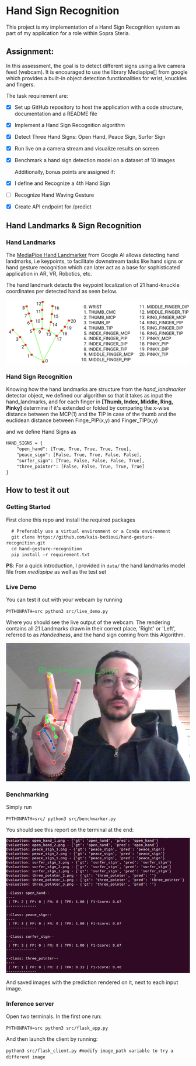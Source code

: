 # Hand Sign Recognition
This project is my implementation of a Hand Sign Recognition system as part of my application for a role within Sopra Steria.

## Assignment:
  In this assessment, the goal is to detect different signs using a live camera feed (webcam). It is encouraged to use the library Mediapipe[] from google which provides a built-in object detection functionalities for wrist, knuckles and fingers.

  The task requirement are:

- [x] Set up GitHub repository to host the application with a code structure, documentation and a README file
- [x] Implement a Hand Sign Recognition algorithm
- [X] Detect Three Hand Signs: Open Hand, Peace Sign, Surfer Sign
- [X] Run live on a camera stream and visualize results on screen
- [X] Benchmark a hand sign detection model on a dataset of 10 images

  Additionally, bonus points are assigned if:

- [X] I define and Recognize a 4th Hand Sign
- [ ] Recognize Hand Waving Gesture
- [X] Create API endpoint for /predict

## Hand Landmarks & Sign Recognition


### Hand Landmarks

The [MediaPipe Hand Landmarker](https://ai.google.dev/edge/mediapipe/solutions/vision/hand_landmarker) from Google AI allows detecting hand landmarks, i.e keypoints, to facilitate downstream tasks like hand signs or hand gesture recognition which can later act as a base for sophisticated application in AR, VR, Robotics, etc.

The hand landmark detects the keypoint localization of 21 hand-knuckle coordinates per detected hand as seen below.

![Hand Landmarks](docs/assets/hand-landmarks.png)


### Hand Sign Recognition

Knowing how the hand landmarks are structure from the *hand_landmarker* detector object, we defined our algorithm so that it takes as input the hand_landmarks, and for each finger in **[Thumb, Index, Middle, Ring, Pinky]** determine if it's extended or folded by comparing the x-wise distance between the MCP(1) and the TIP in case of the thumb and the euclidean distance between Finge_PIP(x,y) and Finger_TIP(x,y)

and we define Hand Signs as 

```
HAND_SIGNS = {
    "open_hand": [True, True, True, True, True],
    "peace_sign": [False, True, True, False, False],
    "surfer_sign": [True, False, False, False, True],
    "three_pointer": [False, False, True, True, True]
}
```


## How to test it out

### Getting Started
First clone this repo and install the required packages

```
  # Preferably use a virtual environment or a Conda environment
  git clone https://github.com/kais-bedioui/hand-gesture-recognition.git
  cd hand-gesture-recognition
  pip install -r requirement.txt
```
**PS**: For a quick introduction, I provided in `data/` the hand landmarks model file from *mediapipe* as well as the test set

### Live Demo
You can test it out with your webcam by running

`PYTHONPATH=src python3 src/live_demo.py`

Where you should see the live output of the webcam. The rendering contains all 21 Landmarks drawn in their correct place, 'Right' or 'Left', referred to as *Handedness*, and the hand sign coming from this Algorithm.

![Live Inference from the Webcam](docs/assets/live_demo_screenshot.png)


### Benchmarking
Simply run

`PYTHONPATH=src/ python3 src/benchmarker.py`

You should see this report on the terminal at the end:

![Evaluation Report](docs/assets/evaluation_output.png)

And saved images with the prediction rendered on it, next to each input image.

### Inference server
Open two terminals. In the first one run:

`PYTHONPATH=src python3 src/flask_app.py`

And then launch the client by running:

`python3 src/flask_client.py #modify image_path variable to try a different image`
